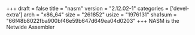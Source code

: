 +++
draft = false
title = "nasm"
version = "2.12.02-1"
categories = ['devel-extra']
arch = "x86_64"
size = "261852"
usize = "1976131"
sha1sum = "66f48b8022fba900bf46e59b647d649ea04d0203"
+++
NASM is the Netwide Assembler